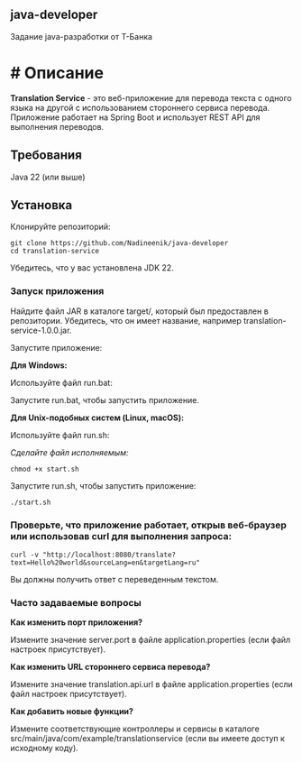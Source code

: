 ## java-developer
Задание java-разработки от Т-Банка

# # Описание

 **Translation Service** - это веб-приложение для перевода текста с одного языка на другой с использованием стороннего сервиса перевода. Приложение работает на Spring Boot и использует REST API для выполнения переводов.

## Требования
Java 22 (или выше)
## Установка
Клонируйте репозиторий:


```
git clone https://github.com/Nadineenik/java-developer
cd translation-service
```
Убедитесь, что у вас установлена JDK 22.

### Запуск приложения
Найдите файл JAR в каталоге target/, который был предоставлен в репозитории. Убедитесь, что он имеет название, например translation-service-1.0.0.jar.

Запустите приложение:

**Для Windows:**

Используйте файл run.bat:

Запустите run.bat, чтобы запустить приложение.

**Для Unix-подобных систем (Linux, macOS):**

Используйте файл run.sh:

*Сделайте файл исполняемым:*

`
chmod +x start.sh
`

Запустите run.sh, чтобы запустить приложение:

`
./start.sh
`

### Проверьте, что приложение работает, открыв веб-браузер или использовав curl для выполнения запроса:
`
curl -v "http://localhost:8080/translate?text=Hello%20world&sourceLang=en&targetLang=ru"
`

Вы должны получить ответ с переведенным текстом.

### Часто задаваемые вопросы
**Как изменить порт приложения?**

Измените значение server.port в файле application.properties (если файл настроек присутствует).

**Как изменить URL стороннего сервиса перевода?**

Измените значение translation.api.url в файле application.properties (если файл настроек присутствует).

**Как добавить новые функции?**

Измените соответствующие контроллеры и сервисы в каталоге src/main/java/com/example/translationservice (если вы имеете доступ к исходному коду).
